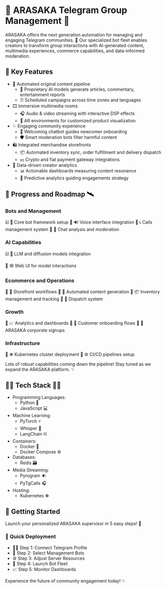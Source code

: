# 🤖 ARASAKA Telegram Group Management 🤖

ARASAKA offers the next generation automation for managing and engaging Telegram communities. 🚀 Our specialized bot fleet enables creators to transform group interactions with AI-generated content, multimedia experiences, commerce capabilities, and data-informed moderation.

## 💪 Key Features

* 📰 Automated original content pipeline
    * 🧠 Proprietary AI models generate articles, commentary, entertainment reports 
    * ⏰ Scheduled campaigns across time zones and languages
* 🎞️ Immersive multimedia rooms 
    * 🎧 Audio & video streaming with interactive DSP effects
    * 📱 AR environments for customized product visualization   
* ✨ Engaging community experience
    * 🤝 Welcoming chatbot guides newcomer onboarding
    * 🛡️ Smart moderation bots filter harmful content
* 🛍️ Integrated merchandise storefronts
    * 📦 Automated inventory sync, order fulfillment and delivery dispatch
    * 💵 Crypto and fiat payment gateway integrations
* 🔎 Data-driven creator analytics  
    * 📊 Actionable dashboards measuring content resonance  
    * 🔮 Predictive analytics guiding engagements strategy  
    

## 🎯 Progress and Roadmap 🛰️
### Bots and Management
☑️ 🤖 Core bot framework setup
🔲 🔊 Voice interface integration
🔲 📞 Calls management system
🔲 💬 Chat analysis and moderation
### AI Capabilities

☑️ 🧠 LLM and diffusion models integration

🔲 🕸 Web UI for model interactions

### Ecommerce and Operations
🔲 🛒 Storefront workflows
🔲 📰 Automated content generation
🔲 📦 Inventory management and tracking
🔲 🚚 Dispatch system
### Growth
🔲 📈 Analytics and dashboards
🔲 🤝 Customer onboarding flows
🔲 👔 ARASAKA corporate signups
### Infrastructure
🔲 ☸️ Kubernetes cluster deployment
🔲 ⚙️ CI/CD pipelines setup

Lots of robust capabilities coming down the pipeline! Stay tuned as we expand the ARASAKA platform. ✨

## 👩‍💻 Tech Stack 👨‍💻

* Programming Languages: 
  * Python 🐍
  * JavaScript 💻
* Machine Learning:
  * PyTorch ⚡️
  * Whisper 💬
  * LangChain ⛓️ 
* Containers:
  * Docker 🐳 
  * Docker Compose ⚙️
* Databases:
  * Redis 🗃️
* Media Streaming:
  * Pyrogram 🔉
  * PyTgCalls 🎧
* Hosting: 
  * Kubernetes ☸️

## 🚀 Getting Started  

Launch your personalized ARASAKA supervisor in 5 easy steps! 💫

### 🌟 Quick Deployment

* 👨‍💻 Step 1: Connect Telegram Profile
* 🤖 Step 2: Select Management Bots  
* ⚙️ Step 3: Adjust Server Resources
* 🚢 Step 4: Launch Bot Fleet  
* 📈 Step 5: Monitor Dashboards

Experience the future of community engagement today! ✨